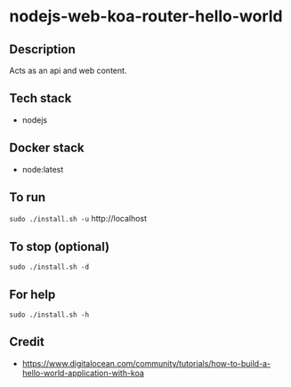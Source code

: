 # nodejs-web-koa-router-hello-world

## Description
Acts as an api and web content.

## Tech stack
- nodejs

## Docker stack
- node:latest

## To run
`sudo ./install.sh -u`
http://localhost

## To stop (optional)
`sudo ./install.sh -d`

## For help
`sudo ./install.sh -h`

## Credit
- https://www.digitalocean.com/community/tutorials/how-to-build-a-hello-world-application-with-koa
